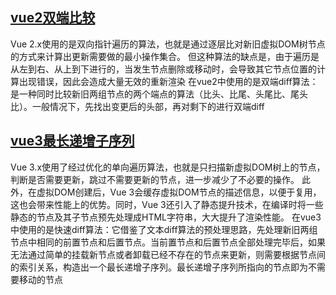 ## [vue2双端比较](https://juejin.cn/post/7240487843223781434#heading-5)
Vue 2.x使用的是双向指针遍历的算法，也就是通过逐层比对新旧虚拟DOM树节点的方式来计算出更新需要做的最小操作集合。
但这种算法的缺点是，由于遍历是从左到右、从上到下进行的，当发生节点删除或移动时，会导致其它节点位置的计算出现错误，因此会造成大量无效的重新渲染
在vue2中使用的是双端diff算法：是一种同时比较新旧两组节点的两个端点的算法（比头、比尾、头尾比、尾头比）。一般情况下，先找出变更后的头部，再对剩下的进行双端diff
## [vue3最长递增子序列](https://juejin.cn/post/7217693476494262329)
Vue 3.x使用了经过优化的单向遍历算法，也就是只扫描新虚拟DOM树上的节点，判断是否需要更新，跳过不需要更新的节点，进一步减少了不必要的操作。
此外，在虚拟DOM创建后，Vue 3会缓存虚拟DOM节点的描述信息，以便于复用，这也会带来性能上的优势。同时，Vue 3还引入了静态提升技术，在编译时将一些静态的节点及其子节点预先处理成HTML字符串，大大提升了渲染性能。
在vue3中使用的是快速diff算法：它借鉴了文本diff算法的预处理思路，先处理新旧两组节点中相同的前置节点和后置节点。当前置节点和后置节点全部处理完毕后，如果无法通过简单的挂载新节点或者卸载已经不存在的节点来更新，则需要根据节点间的索引关系，构造出一个最长递增子序列。最长递增子序列所指向的节点即为不需要移动的节点

